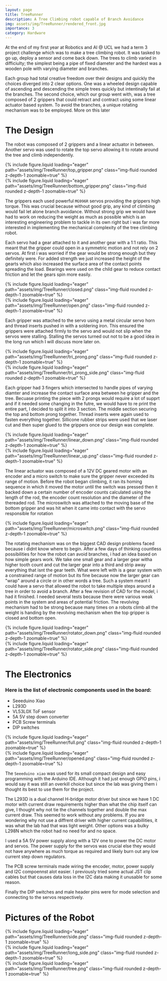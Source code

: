 ```yaml
---
layout: page
title: TreeRunner
description: A Tree Climbing robot capable of Branch Avoidance
img: assets/img/TreeRunner/rendered_front.jpg
importance: 3
category: Hardware
---
```


At the end of my first year at Robotics and AI @ UCL we had a term 3 project challenge which was to make a tree climbing robot. It was tasked to go up, deploy a sensor and come back down. The trees to climb varied in difficiulty; the simplest being a pipe of fixed diameter and the hardest was a wooden pole with varying diameter and branches.

Each group had total creative freedom over their designs and quickly the choices diverged into 2 clear options. One was a wheeled design capable of ascending and descending the simple trees quickly but intentinally fail at the branches. The second choice, which our group went with, was a tree composed of 2 grippers that could retract and contract using some linear actuator based system. To avoid the branches, a unique rotating mechanism was to be employed. More on this later

# The Design 

The robot was composed of 2 grippers and a linear actuator in between. Another servo was used to rotate the top servo allowing it to rotate around the tree and climb independently.

<div class="row mt-3">
    <div class="col-sm mt-3 mt-md-0">
        {% include figure.liquid loading="eager" path="assets/img/TreeRunner/top_gripper.png" class="img-fluid rounded z-depth-1 zoomable=true" %}
    </div>
    <div class="col-sm mt-3 mt-md-0">
        {% include figure.liquid loading="eager" path="assets/img/TreeRunner/bottom_gripper.png" class="img-fluid rounded z-depth-1 zoomable=true" %}
    </div>
</div>

The grippers each used powerful `MG996R` servos providing the grippers high torque. This was crucial because without good grip, any kind of climbing would fail let alone branch avoidance. Without strong grip we would have had to work on reducing the weight as much as possible which is an interesting engineering problem to tackle in its own right but i was far more interested in implementing the mechanical complexity of the tree climbing robot. 

Each servo had a gear attached to it and another gear with a 1:1 ratio. This meant that the gripper could open in a symmetric motion and not rely on 2 servos. At first i was worried if the gear would be strong enough but they definitely were. For added strength we just increased the height of the gearts which also increased the surface area of the contact points spreading the load. Bearings were used on the child gear to reduce contact friction and let the gears spin more easily.

<div class="row mt-3">
    <div class="col-sm mt-3 mt-md-0">
        {% include figure.liquid loading="eager" path="assets/img/TreeRunner/closed.png" class="img-fluid rounded z-depth-1 zoomable=true" %}
    </div>
    <div class="col-sm mt-3 mt-md-0">
        {% include figure.liquid loading="eager" path="assets/img/TreeRunner/open.png" class="img-fluid rounded z-depth-1 zoomable=true" %}
    </div>
</div>

Each gripper was attached to the servo using a metal circular servo horn and thread inserts pushed in with a soldering iron. This ensured the grippers were attached firmly to the servo and would not slip when the servos were stalling. Stalling the servos turned out not to be a good idea in the long run which I will discuss more later on.


<div class="row mt-3">
    <div class="col-sm mt-3 mt-md-0">
        {% include figure.liquid loading="eager" path="assets/img/TreeRunner/tri_prong.png" class="img-fluid rounded z-depth-1 zoomable=true" %}
    </div>
    <div class="col-sm mt-3 mt-md-0">
        {% include figure.liquid loading="eager" path="assets/img/TreeRunner/tri_prong_side.png" class="img-fluid rounded z-depth-1 zoomable=true" %}
    </div>
</div>


Each gripper had 3 fingers which intersected to handle pipes of varying diamter and increase the contact surface area between he gripper and the tree. Becuase printing the piece with 2 prongs would require a lot of supprt and if it needed some changing in the futre, we would have to re print the entire part, I decided to split it into 3 section. The middle section securing the top and bottom prong together. Thread inserts were again used to fasten everything together. Sillicone rubber strips were used that we laser cut and then super glued to the grippers once our design was complete.

<div class="row mt-3">
    <div class="col-sm mt-3 mt-md-0">
        {% include figure.liquid loading="eager" path="assets/img/TreeRunner/linear_down.png" class="img-fluid rounded z-depth-1 zoomable=true" %}
    </div>
    <div class="col-sm mt-3 mt-md-0">
        {% include figure.liquid loading="eager" path="assets/img/TreeRunner/linear_up.png" class="img-fluid rounded z-depth-1 zoomable=true" %}
    </div>
</div>

The linear actuator was composed of a 12V DC geared motor with an encoder and a micro switch to make sure the gripper never exceeded its range of motion. Before the robot began climbing, it ran its homing sequence in which it moved the motor until the switch was pressed then it backed down a certain number of encoder counts calculated using the length of the rod, the encoder count resolution and the diameter of the thereaded rod. The microswitch was attached to the moving base of the bottom gripper and was hit when it came into contact with the servo responsible for rotation

<div class="col-sm mt-3 mt-md-0">
    {% include figure.liquid loading="eager" path="assets/img/TreeRunner/microswitch.png" class="img-fluid rounded z-depth-1 zoomable=true" %}
</div>

The rotating mechanism was on the biggest CAD design problems faced because i didnt know where to begin. After a few days of thinking countless possibilities for how the robot can avoid branches, i had an idea based on how simple gears work. We take one small gear and a larger gear witha  higher tooth count and cut the larger gear into a third and strip away everything that isnt the gear teeth. What were left with is a gear system with a constrained range of motion but its fine because now the larger gear can "wrap" around a circle or in other words a tree. Such a system meant I could have a servo that allowed the robot to take multiple steps around a tree in order to avoid a branch. After a few revision of CAD for the model, i had it finished. I needed several tests because there were various weak points in the system and areas of potential friction. The revolving mechanism had to be strong because many times on a robots climb all the weight is handing by the revolving mechanism when the top gripper is closed and bottom open. 

<div class="row mt-3">
    <div class="col-sm mt-3 mt-md-0">
        {% include figure.liquid loading="eager" path="assets/img/TreeRunner/rotator_down.png" class="img-fluid rounded z-depth-1 zoomable=true" %}
    </div>
    <div class="col-sm mt-3 mt-md-0">
        {% include figure.liquid loading="eager" path="assets/img/TreeRunner/rotator_side.png" class="img-fluid rounded z-depth-1 zoomable=true" %}
    </div>
</div>

# The Electronics
### Here is the list of electronic components used in the board:
- Seeeduino Xiao
- L293D
- VL53L0X ToF sensor
- 5A 5V step down converter
- PCB Screw terminals
- DIP switches

<div class="row mt-3">
    <div class="col-sm mt-3 mt-md-0">
        {% include figure.liquid loading="eager" path="assets/img/TreeRunner/full.png" class="img-fluid rounded z-depth-1 zoomable=true" %}
    </div>
    <div class="col-sm mt-3 mt-md-0">
        {% include figure.liquid loading="eager" path="assets/img/TreeRunner/opened.png" class="img-fluid rounded z-depth-1 zoomable=true" %}
    </div>
</div>

The `Seeeduino xiao` was used for its small compact design and easy programming with the Arduino IDE. Although it had just enough GPIO pins, i would say it was still an overkill choice but since the lab was giving them i thought its best to use them for the project. 

The L293D is a dual channel H-bridge motor driver but since we have 1 DC motor with current draw requirements higher than what the chip itself can give, I thought why not tie the channels together and double the max current draw. This seemed to work without any problems. If you are wondering why not use a diffrent driver with higher current capabillities, it was what the lab had that was light weight. Other options was a bulky L298N which the robot had no need for and no space.

I used a 5A 5V power supply along with a 12V one to power the DC motor and servos. The power supply for the servos was crucial else they would not have anywhere as much torque as required and likely burn out any low current step down regulators.

The PCB screw terminals made wiring the encoder, motor, power supply and I2C compoennst alot easier. I previously tried some actual JST clip cables but that causes data loss in the I2C data making it unusable for some reason. 

Finally the DIP switches and male header pins were for mode selection and connecting to the servos respectively.


# Pictures of the Robot

<div class="col-sm mt-3 mt-md-0">
    {% include figure.liquid loading="eager" path="assets/img/TreeRunner/side.png" class="img-fluid rounded z-depth-1 zoomable=true" %}
</div>

<div class="row mt-3">
    <div class="col-sm mt-3 mt-md-0">
        {% include figure.liquid loading="eager" path="assets/img/TreeRunner/long_side.png" class="img-fluid rounded z-depth-1 zoomable=true" %}
    </div>
    <div class="col-sm mt-3 mt-md-0">
        {% include figure.liquid loading="eager" path="assets/img/TreeRunner/tree.png" class="img-fluid rounded z-depth-1 zoomable=true" %}
    </div>
</div>
